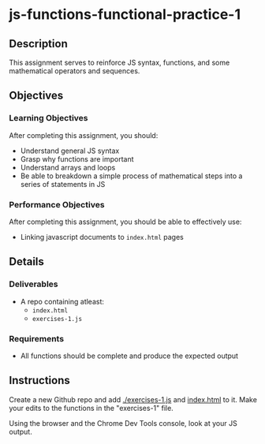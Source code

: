 # js-functions-functional-practice-1

## Description

This assignment serves to reinforce JS syntax, functions, and some mathematical operators and sequences.

## Objectives

### Learning Objectives

After completing this assignment, you should:

* Understand general JS syntax
* Grasp why functions are important
* Understand arrays and loops
* Be able to breakdown a simple process of mathematical steps into a series of statements in JS

### Performance Objectives

After completing this assignment, you should be able to effectively use:

* Linking javascript documents to `index.html` pages

## Details

### Deliverables

* A repo containing atleast:
  * `index.html`
  * `exercises-1.js`

### Requirements

* All functions should be complete and produce the expected output

## Instructions

Create a new Github repo and add [./exercises-1.js](./exercises-1.js) and [index.html](index.html) to it. Make your edits to the functions in the "exercises-1" file.

Using the browser and the Chrome Dev Tools console, look at your JS output.
